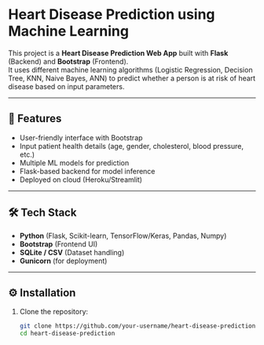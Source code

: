 # Heart Disease Prediction using Machine Learning

This project is a **Heart Disease Prediction Web App** built with **Flask** (Backend) and **Bootstrap** (Frontend).  
It uses different machine learning algorithms (Logistic Regression, Decision Tree, KNN, Naive Bayes, ANN) to predict whether a person is at risk of heart disease based on input parameters.

---

## 🚀 Features
- User-friendly interface with Bootstrap  
- Input patient health details (age, gender, cholesterol, blood pressure, etc.)  
- Multiple ML models for prediction  
- Flask-based backend for model inference  
- Deployed on cloud (Heroku/Streamlit)  

---

## 🛠️ Tech Stack
- **Python** (Flask, Scikit-learn, TensorFlow/Keras, Pandas, Numpy)  
- **Bootstrap** (Frontend UI)  
- **SQLite / CSV** (Dataset handling)  
- **Gunicorn** (for deployment)  

---

## ⚙️ Installation

1. Clone the repository:
   ```bash
   git clone https://github.com/your-username/heart-disease-prediction.git
   cd heart-disease-prediction
